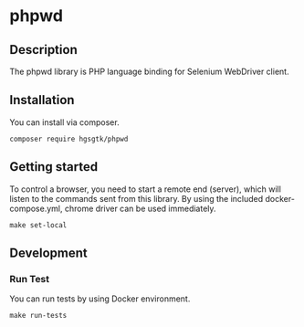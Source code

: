 # phpwd

## Description

The phpwd library is PHP language binding for Selenium WebDriver client.

## Installation

You can install via composer.

```
composer require hgsgtk/phpwd
```

## Getting started

To control a browser, you need to start a remote end (server), which will listen to the commands sent from this library.
By using the included docker-compose.yml, chrome driver can be used immediately.

```
make set-local
```

## Development

### Run Test

You can run tests by using Docker environment.

```
make run-tests
```

